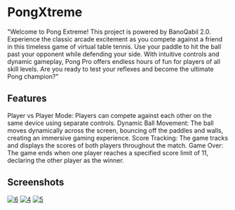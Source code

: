 # PongXtreme

"Welcome to Pong Extreme! This project is powered by BanoQabil 2.0. Experience the classic arcade excitement as you compete against a friend in this timeless game of virtual table tennis. Use your paddle to hit the ball past your opponent while defending your side. With intuitive controls and dynamic gameplay, Pong Pro offers endless hours of fun for players of all skill levels. Are you ready to test your reflexes and become the ultimate Pong champion?"                    

## Features
Player vs Player Mode: Players can compete against each other on the same device using separate controls.
Dynamic Ball Movement: The ball moves dynamically across the screen, bouncing off the paddles and walls, creating an immersive gaming experience.
Score Tracking: The game tracks and displays the scores of both players throughout the match.
Game Over: The game ends when one player reaches a specified score limit of 11, declaring the other player as the winner.


## Screenshots


<a href="https://ibb.co/pnM3ZNN"><img src="https://i.ibb.co/zNBSbCC/6.jpg" alt="6" border="0"></a>
<a href="https://ibb.co/wQPXBPF"><img src="https://i.ibb.co/vdTGVT6/4.jpg" alt="4" border="0"></a>
<a href="https://ibb.co/T4QfN3S"><img src="https://i.ibb.co/Pc2LVHn/5.jpg" alt="5" border="0"></a>
